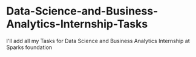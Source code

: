 # Data-Science-and-Business-Analytics-Internship-Tasks
I'll add all my Tasks for Data Science and Business Analytics Internship at Sparks foundation

